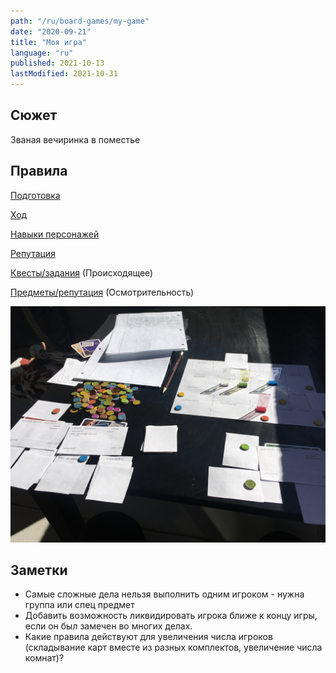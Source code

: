 ```yaml
---
path: "/ru/board-games/my-game"
date: "2020-09-21"
title: "Моя игра"
language: "ru"
published: 2021-10-13
lastModified: 2021-10-31
---
```


## Сюжет

Званая вечиринка в поместье


## Правила

[Подготовка](./my-game/setup)

[Ход](./my-game/turns)

[Навыки персонажей](./my-game/abilities)

[Репутация](./my-game/reputation)

[Квесты/задания](./my-game/quests) (Происходящее)

[Предметы/репутация](./my-game/items) (Осмотрительность)

![Расклад на столе](./my-game/table-layout.jpg)


## Заметки

- Самые сложные дела нельзя выполнить одним игроком - нужна группа или спец предмет
- Добавить возможность ликвидировать игрока ближе к концу игры, если он был замечен во многих делах.
- Какие правила действуют для увеличения числа игроков (складывание карт вместе из разных комплектов, увеличение числа комнат)?